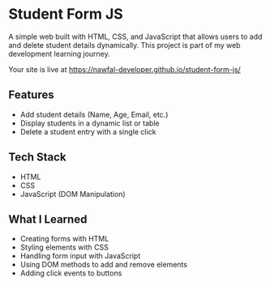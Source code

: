 # Student Form JS 

A simple web built with HTML, CSS, and JavaScript that allows users to add and delete student details dynamically. 
This project is part of my web development learning journey.

Your site is live at https://nawfal-developer.github.io/student-form-js/


##  Features

- Add student details (Name, Age, Email, etc.)
- Display students in a dynamic list or table
- Delete a student entry with a single click


##  Tech Stack

- HTML
- CSS
- JavaScript (DOM Manipulation)


##  What I Learned

- Creating forms with HTML
- Styling elements with CSS
- Handling form input with JavaScript
- Using DOM methods to add and remove elements
- Adding click events to buttons
